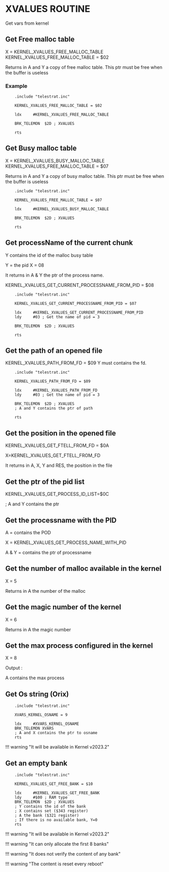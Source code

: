 # XVALUES ROUTINE

Get vars from kernel

## Get Free malloc table

X = KERNEL_XVALUES_FREE_MALLOC_TABLE
KERNEL_XVALUES_FREE_MALLOC_TABLE = $02

Returns in A and Y a copy of free malloc table. This ptr must be free when the buffer is useless

### Example

```ca65
    .include "telestrat.inc"

    KERNEL_XVALUES_FREE_MALLOC_TABLE = $02

    ldx     #KERNEL_XVALUES_FREE_MALLOC_TABLE

    BRK_TELEMON  $2D ; XVALUES

    rts
```

## Get Busy malloc table

X = KERNEL_XVALUES_BUSY_MALLOC_TABLE
KERNEL_XVALUES_FREE_MALLOC_TABLE = $07

Returns in A and Y a copy of busy malloc table. This ptr must be free when the buffer is useless

```ca65
    .include "telestrat.inc"

    KERNEL_XVALUES_FREE_MALLOC_TABLE = $07

    ldx     #KERNEL_XVALUES_BUSY_MALLOC_TABLE

    BRK_TELEMON  $2D ; XVALUES

    rts
```

## Get processName of the current chunk

Y contains the id of the malloc busy table

Y = the pid
X = 08

It returns in A & Y the ptr of the process name.

KERNEL_XVALUES_GET_CURRENT_PROCESSNAME_FROM_PID = $08

```ca65
    .include "telestrat.inc"

    KERNEL_XVALUES_GET_CURRENT_PROCESSNAME_FROM_PID = $07

    ldx     #KERNEL_XVALUES_GET_CURRENT_PROCESSNAME_FROM_PID
    ldy     #03 ; Get the name of pid = 3

    BRK_TELEMON  $2D ; XVALUES

    rts
```

## Get the path of an opened file

KERNEL_XVALUES_PATH_FROM_FD = $09
Y must contains the fd.

```ca65
    .include "telestrat.inc"

    KERNEL_XVALUES_PATH_FROM_FD = $09

    ldx     #KERNEL_XVALUES_PATH_FROM_FD
    ldy     #03 ; Get the name of pid = 3

    BRK_TELEMON  $2D ; XVALUES
    ; A and Y contains the ptr of path

    rts
```

## Get the position in the opened file

KERNEL_XVALUES_GET_FTELL_FROM_FD = $0A

X=KERNEL_XVALUES_GET_FTELL_FROM_FD

It returns in A, X, Y and RES, the position in the file

## Get the ptr of the pid list

KERNEL_XVALUES_GET_PROCESS_ID_LIST=$0C

; A and Y contains the ptr

## Get the processname with the PID

A = contains the POD

X = KERNEL_XVALUES_GET_PROCESS_NAME_WITH_PID

A & Y = contains the ptr of processname

## Get the number of malloc available in the kernel

X = 5

Returns in A the number of the malloc

## Get the magic number of the kernel

X = 6

Returns in A the magic number

## Get the max process configured in the kernel

X = 8

Output :

A contains the max process

## Get Os string (Orix)

```ca65
    .include "telestrat.inc"

    XVARS_KERNEL_OSNAME = 9

    ldx     #XVARS_KERNEL_OSNAME
    BRK_TELEMON XVARS
    ; A and X contains the ptr to osname
    rts
```

!!! warning "It will be available in Kernel v2023.2"

## Get an empty bank

```ca65
    .include "telestrat.inc"

    KERNEL_XVALUES_GET_FREE_BANK = $10

    ldx     #KERNEL_XVALUES_GET_FREE_BANK
    ldy     #$00 ; RAM type
    BRK_TELEMON  $2D ; XVALUES
    ; Y contains the id of the bank
    ; X contains set ($343 register)
    ; A the bank ($321 register)
    ; If there is no available bank, Y=0
    rts
```

!!! warning "It will be available in Kernel v2023.2"

!!! warning "It can only allocate the first 8 banks"

!!! warning "It does not verify the content of any bank"

!!! warning "The content is reset every reboot"
